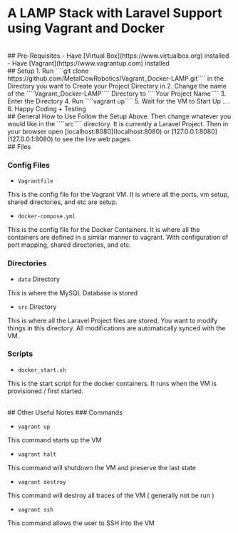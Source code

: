 # A LAMP Stack with Laravel Support using Vagrant and Docker

<br>
## Pre-Requisites
- Have [Virtual Box](https://www.virtualbox.org) installed
- Have [Vagrant](https://www.vagrantup.com) installed

<br>
## Setup
1. Run ````git clone https://github.com/MetalCowRobotics/Vagrant_Docker-LAMP.git```` in the Directory you want to Create your Project Directory in
2. Change the name of the ````Vagrant_Docker-LAMP```` Directory to ````Your Project Name````
3. Enter the Directory
4. Run ````vagrant up````
5. Wait for the VM to Start Up ....
6. Happy Coding + Testing

<br>
## General How to Use
Follow the Setup Above. Then change whatever you would like in the ````src```` directory. It is currently a Laravel Project. Then in your browser open  [localhost:8080](localhost:8080) or [127.0.0.1:8080](127.0.0.1:8080) to see the live web pages.

<br>
## Files

### Config Files
- ````Vagrantfile````

This is the config file for the Vagrant VM. It is where all the ports, vm setup, shared directories, and etc are setup.
- ````docker-compose.yml````

This is the config file for the Docker Containers. It is where all the containers are defined in a similar manner to vagrant. With configuration of port mapping, shared directories, and etc.

### Directories
- ````data```` Directory

This is where the MySQL Database is stored
- ````src```` Directory

This is where all the Laravel Project files are stored. You want to modify things in this directory. All modifications are automatically synced with the VM. 

### Scripts
- ````docker_start.sh````

This is the start script for the docker containers. It runs when the VM is provisioned / first started.

<br>
## Other Useful Notes
### Commands

- ````vagrant up````

This command starts up the VM

- ````vagrant halt````

This command will shutdown the VM and preserve the last state

- ````vagrant destroy````

This command will destroy all traces of the VM ( generally not be run )

- ````vagrant ssh````

This command allows the user to SSH into the VM

